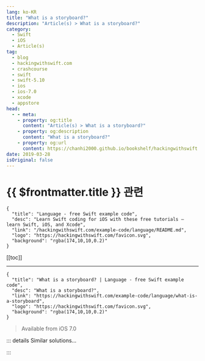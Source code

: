 ```yaml
---
lang: ko-KR
title: "What is a storyboard?"
description: "Article(s) > What is a storyboard?"
category:
  - Swift
  - iOS
  - Article(s)
tag: 
  - blog
  - hackingwithswift.com
  - crashcourse
  - swift
  - swift-5.10
  - ios
  - ios-7.0
  - xcode
  - appstore
head:
  - - meta:
    - property: og:title
      content: "Article(s) > What is a storyboard?"
    - property: og:description
      content: "What is a storyboard?"
    - property: og:url
      content: https://chanhi2000.github.io/bookshelf/hackingwithswift.com/example-code/language/what-is-a-storyboard.html
date: 2019-03-28
isOriginal: false
---
```


# {{ $frontmatter.title }} 관련

```component VPCard
{
  "title": "Language - free Swift example code",
  "desc": "Learn Swift coding for iOS with these free tutorials – learn Swift, iOS, and Xcode",
  "link": "/hackingwithswift.com/example-code/language/README.md",
  "logo": "https://hackingwithswift.com/favicon.svg",
  "background": "rgba(174,10,10,0.2)"
}
```

[[toc]]

---

```component VPCard
{
  "title": "What is a storyboard? | Language - free Swift example code",
  "desc": "What is a storyboard?",
  "link": "https://hackingwithswift.com/example-code/language/what-is-a-storyboard",
  "logo": "https://hackingwithswift.com/favicon.svg",
  "background": "rgba(174,10,10,0.2)"
}
```

> Available from iOS 7.0

<!-- TODO: 작성 -->

<!-- 
Storyboards were introduced way back in iOS 5 as a way to revamp interface design for iOS. At the time they didn't add much in the way of features that weren't available with the older XIBs, but in subsequent releases Apple have added helpful new features such as layout guides that make them much more useful – and arguably indispensable since iOS 7.

All new iOS projects come with at least one storyboard ready to use: Main.storyboard. Inside that you can create as many interfaces as you want, each representing one view controller in your app. You can then design in segues (pronounced "segway", like the gyro-bike things) that transition between view controllers – all without a single line of code.

There is one drawback to storyboards, and it's something you'll hit fairly quickly: if you have more than four view controllers in your app, you'll probably find it a little cumbersome to navigate around, particularly if you're working on a laptop. If you're working on something important, move your view controllers around: keep them organized from the beginning, otherwise your storyboard will soon become a nightmare!

-->

::: details Similar solutions…

<!--
/example-code/xcode/how-to-use-storyboard-references-to-simplify-your-storyboards">How to use storyboard references to simplify your storyboards 
/example-code/uikit/how-to-use-dependency-injection-with-storyboards">How to use dependency injection with storyboards 
/quick-start/swiftui/swiftui-vs-interface-builder-and-storyboards">SwiftUI vs Interface Builder and storyboards 
/example-code/uikit/how-do-you-show-a-modal-view-controller-when-a-uitabbarcontroller-tab-is-tapped">How do you show a modal view controller when a UITabBarController tab is tapped? 
/example-code/uikit/fixing-unable-to-dequeue-a-cell-with-identifier">Fixing "Unable to dequeue a cell with identifier"</a>
-->

:::

